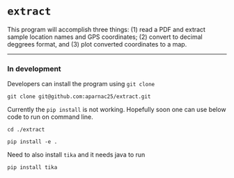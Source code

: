# `extract`

This program will accomplish three things: (1) read a PDF and extract sample location names and GPS coordinates; (2) convert to decimal deggrees format, and (3) plot converted coordinates to a map. 

---

### In development 

Developers can install the program using `git clone`

`git clone git@github.com:aparnac25/extract.git`

Currently the `pip install` is not working. Hopefully soon one can use below code to run on command line.

`cd ./extract`

`pip install -e .`


Need to also install `tika` and it needs java to run 

`pip install tika`
